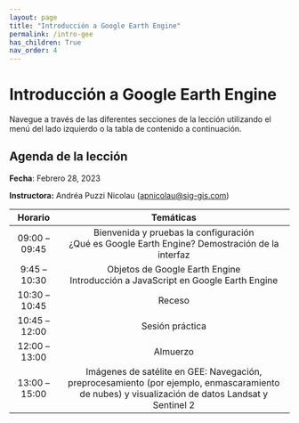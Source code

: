```yaml
---
layout: page
title: "Introducción a Google Earth Engine"
permalink: /intro-gee
has_children: True
nav_order: 4
---
```


# Introducción a Google Earth Engine

Navegue a través de las diferentes secciones de la lección utilizando el menú del lado izquierdo o la tabla de contenido a continuación.

## Agenda de la lección

**Fecha**: Febrero 28, 2023

**Instructora:** Andréa Puzzi Nicolau ([apnicolau@sig-gis.com](apnicolau@sig-gis.com))

|    Horario    |                                                                    Temáticas                                                                    |
|:-------------:|:-----------------------------------------------------------------------------------------------------------------------------------------------:|
| 09:00 – 09:45 |                        Bienvenida y pruebas  la configuración<br>¿Qué es Google Earth Engine? Demostración de la interfaz                       |
|  9:45 – 10:30 |                                Objetos de Google Earth Engine<br>Introducción a JavaScript en Google Earth Engine                               |
| 10:30 – 10:45 |                                                                      Receso                                                                     |
| 10:45 – 12:00 |                                                                 Sesión práctica                                                                 |
| 12:00 – 13:00 |                                                                     Almuerzo                                                                    |
|  13:00 –15:00 | Imágenes de satélite en GEE: Navegación, preprocesamiento (por ejemplo, enmascaramiento de nubes) y visualización de datos Landsat y Sentinel 2 |